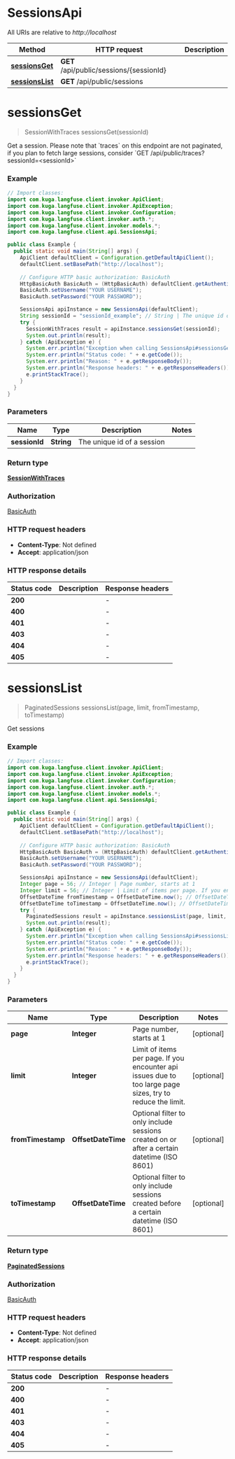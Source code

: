 # SessionsApi

All URIs are relative to *http://localhost*

| Method | HTTP request | Description |
|------------- | ------------- | -------------|
| [**sessionsGet**](SessionsApi.md#sessionsGet) | **GET** /api/public/sessions/{sessionId} |  |
| [**sessionsList**](SessionsApi.md#sessionsList) | **GET** /api/public/sessions |  |


<a id="sessionsGet"></a>
# **sessionsGet**
> SessionWithTraces sessionsGet(sessionId)



Get a session. Please note that &#x60;traces&#x60; on this endpoint are not paginated, if you plan to fetch large sessions, consider &#x60;GET /api/public/traces?sessionId&#x3D;&lt;sessionId&gt;&#x60;

### Example
```java
// Import classes:
import com.kuga.langfuse.client.invoker.ApiClient;
import com.kuga.langfuse.client.invoker.ApiException;
import com.kuga.langfuse.client.invoker.Configuration;
import com.kuga.langfuse.client.invoker.auth.*;
import com.kuga.langfuse.client.invoker.models.*;
import com.kuga.langfuse.client.api.SessionsApi;

public class Example {
  public static void main(String[] args) {
    ApiClient defaultClient = Configuration.getDefaultApiClient();
    defaultClient.setBasePath("http://localhost");
    
    // Configure HTTP basic authorization: BasicAuth
    HttpBasicAuth BasicAuth = (HttpBasicAuth) defaultClient.getAuthentication("BasicAuth");
    BasicAuth.setUsername("YOUR USERNAME");
    BasicAuth.setPassword("YOUR PASSWORD");

    SessionsApi apiInstance = new SessionsApi(defaultClient);
    String sessionId = "sessionId_example"; // String | The unique id of a session
    try {
      SessionWithTraces result = apiInstance.sessionsGet(sessionId);
      System.out.println(result);
    } catch (ApiException e) {
      System.err.println("Exception when calling SessionsApi#sessionsGet");
      System.err.println("Status code: " + e.getCode());
      System.err.println("Reason: " + e.getResponseBody());
      System.err.println("Response headers: " + e.getResponseHeaders());
      e.printStackTrace();
    }
  }
}
```

### Parameters

| Name | Type | Description  | Notes |
|------------- | ------------- | ------------- | -------------|
| **sessionId** | **String**| The unique id of a session | |

### Return type

[**SessionWithTraces**](SessionWithTraces.md)

### Authorization

[BasicAuth](../README.md#BasicAuth)

### HTTP request headers

 - **Content-Type**: Not defined
 - **Accept**: application/json

### HTTP response details
| Status code | Description | Response headers |
|-------------|-------------|------------------|
| **200** |  |  -  |
| **400** |  |  -  |
| **401** |  |  -  |
| **403** |  |  -  |
| **404** |  |  -  |
| **405** |  |  -  |

<a id="sessionsList"></a>
# **sessionsList**
> PaginatedSessions sessionsList(page, limit, fromTimestamp, toTimestamp)



Get sessions

### Example
```java
// Import classes:
import com.kuga.langfuse.client.invoker.ApiClient;
import com.kuga.langfuse.client.invoker.ApiException;
import com.kuga.langfuse.client.invoker.Configuration;
import com.kuga.langfuse.client.invoker.auth.*;
import com.kuga.langfuse.client.invoker.models.*;
import com.kuga.langfuse.client.api.SessionsApi;

public class Example {
  public static void main(String[] args) {
    ApiClient defaultClient = Configuration.getDefaultApiClient();
    defaultClient.setBasePath("http://localhost");
    
    // Configure HTTP basic authorization: BasicAuth
    HttpBasicAuth BasicAuth = (HttpBasicAuth) defaultClient.getAuthentication("BasicAuth");
    BasicAuth.setUsername("YOUR USERNAME");
    BasicAuth.setPassword("YOUR PASSWORD");

    SessionsApi apiInstance = new SessionsApi(defaultClient);
    Integer page = 56; // Integer | Page number, starts at 1
    Integer limit = 56; // Integer | Limit of items per page. If you encounter api issues due to too large page sizes, try to reduce the limit.
    OffsetDateTime fromTimestamp = OffsetDateTime.now(); // OffsetDateTime | Optional filter to only include sessions created on or after a certain datetime (ISO 8601)
    OffsetDateTime toTimestamp = OffsetDateTime.now(); // OffsetDateTime | Optional filter to only include sessions created before a certain datetime (ISO 8601)
    try {
      PaginatedSessions result = apiInstance.sessionsList(page, limit, fromTimestamp, toTimestamp);
      System.out.println(result);
    } catch (ApiException e) {
      System.err.println("Exception when calling SessionsApi#sessionsList");
      System.err.println("Status code: " + e.getCode());
      System.err.println("Reason: " + e.getResponseBody());
      System.err.println("Response headers: " + e.getResponseHeaders());
      e.printStackTrace();
    }
  }
}
```

### Parameters

| Name | Type | Description  | Notes |
|------------- | ------------- | ------------- | -------------|
| **page** | **Integer**| Page number, starts at 1 | [optional] |
| **limit** | **Integer**| Limit of items per page. If you encounter api issues due to too large page sizes, try to reduce the limit. | [optional] |
| **fromTimestamp** | **OffsetDateTime**| Optional filter to only include sessions created on or after a certain datetime (ISO 8601) | [optional] |
| **toTimestamp** | **OffsetDateTime**| Optional filter to only include sessions created before a certain datetime (ISO 8601) | [optional] |

### Return type

[**PaginatedSessions**](PaginatedSessions.md)

### Authorization

[BasicAuth](../README.md#BasicAuth)

### HTTP request headers

 - **Content-Type**: Not defined
 - **Accept**: application/json

### HTTP response details
| Status code | Description | Response headers |
|-------------|-------------|------------------|
| **200** |  |  -  |
| **400** |  |  -  |
| **401** |  |  -  |
| **403** |  |  -  |
| **404** |  |  -  |
| **405** |  |  -  |


